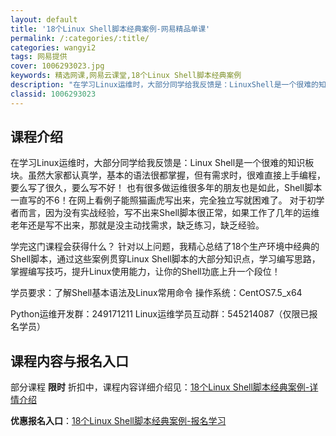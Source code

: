 ```yaml
---
layout: default
title: '18个Linux Shell脚本经典案例-网易精品单课'
permalink: /:categories/:title/
categories: wangyi2
tags: 网易提供
cover: 1006293023.jpg
keywords: 精选网课,网易云课堂,18个Linux Shell脚本经典案例
description: "在学习Linux运维时，大部分同学给我反馈是：LinuxShell是一个很难的知识板块。虽然大家都认真学，基本的语法很都掌握，但有需求时，很难直接上手编程，要么写了很久，要么写不好！也有很多"
classid: 1006293023
---
```


## 课程介绍

在学习Linux运维时，大部分同学给我反馈是：Linux Shell是一个很难的知识板块。虽然大家都认真学，基本的语法很都掌握，但有需求时，很难直接上手编程，要么写了很久，要么写不好！
也有很多做运维很多年的朋友也是如此，Shell脚本一直写的不6！在网上看例子能照猫画虎写出来，完全独立写就困难了。
对于初学者而言，因为没有实战经验，写不出来Shell脚本很正常，如果工作了几年的运维老年还是写不出来，那就是没主动找需求，缺乏练习，缺乏经验。

学完这门课程会获得什么？
针对以上问题，我精心总结了18个生产环境中经典的Shell脚本，通过这些案例贯穿Linux Shell脚本的大部分知识点，学习编写思路，掌握编写技巧，提升Linux使用能力，让你的Shell功底上升一个段位！

学员要求：了解Shell基本语法及Linux常用命令
操作系统：CentOS7.5_x64

Python运维开发群：​249171211
Linux运维学员互动群：545214087（仅限已报名学员）

## 课程内容与报名入口

部分课程 **限时** 折扣中，课程内容详细介绍见：[18个Linux Shell脚本经典案例-详情介绍](https://study.163.com/course/introduction/1006293023.htm?share=1&shareId=1025206652&utm_campaign=share&utm_medium=iphoneShare&utm_source=&utm_u=1025206652)

**优惠报名入口**：[18个Linux Shell脚本经典案例-报名学习](https://study.163.com/course/introduction/1006293023.htm?share=1&shareId=1025206652&utm_campaign=share&utm_medium=iphoneShare&utm_source=&utm_u=1025206652)


